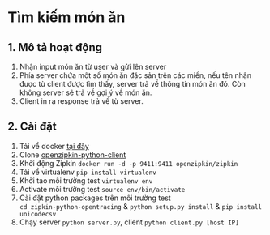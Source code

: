 # Tìm kiếm món ăn

## 1. Mô tả hoạt động
1. Nhận input món ăn từ user và gửi lên server
2. Phía server chứa một số món ăn đặc sản trên các miền, nếu tên nhận được từ client được tìm thấy, server trả về thông tin món ăn đó. Còn không server sẽ trả về gợi ý về món ăn.
3. Client in ra response trả về từ server.

## 2. Cài đặt
1. Tải về docker [tại đây](https://www.docker.com/community-edition)
2. Clone [openzipkin-python-client](https://github.com/lookfwd/zipkin-python-opentracing)
3. Khởi động Zipkin  `docker run -d -p 9411:9411 openzipkin/zipkin`
4. Tải về virtualenv `pip install virtualenv`
5. Khởi tạo môi trường test `virtualenv env`
6. Activate môi trường test `source env/bin/activate` 
7. Cài đặt python packages trên môi trường test <br>`cd zipkin-python-opentracing` & `python setup.py install` & `pip install unicodecsv`
8. Chạy server `python server.py`, client `python client.py [host IP]`
